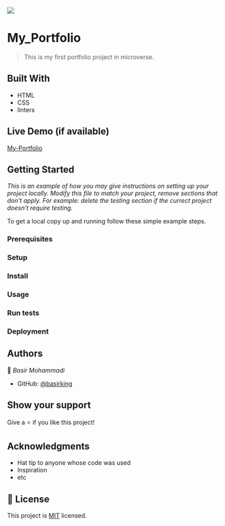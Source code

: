 ![](https://img.shields.io/badge/Microverse-blueviolet)

# My_Portfolio

> This is my first portfolio project in microverse.


## Built With

- HTML
- CSS
- linters

## Live Demo (if available)

[My-Portfolio](https://basirking.github.io/My_Portfolio/)


## Getting Started

*This is an example of how you may give instructions on setting up your project locally.*
*Modify this file to match your project, remove sections that don't apply. For example: delete the testing section if the currect project doesn't require testing.*


To get a local copy up and running follow these simple example steps.

### Prerequisites

### Setup

### Install

### Usage

### Run tests

### Deployment



## Authors

👤 *Basir Mohammadi*

- GitHub: [@basirking](https://github.com/basirking)






## Show your support

Give a ⭐ if you like this project!

## Acknowledgments

- Hat tip to anyone whose code was used
- Inspiration
- etc

## 📝 License

This project is [MIT](./MIT.md) licensed.